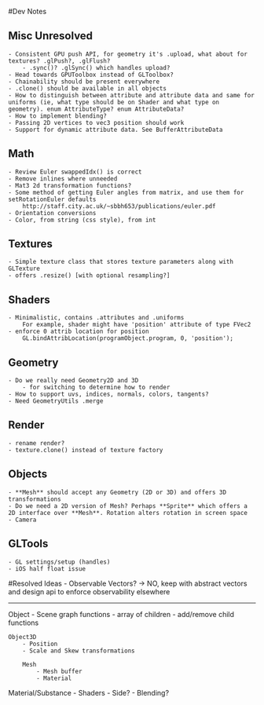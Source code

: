 #Dev Notes

## Misc Unresolved
	- Consistent GPU push API, for geometry it's .upload, what about for textures? .glPush?, .glFlush?
		- .sync()? .glSync() which handles upload?
	- Head towards GPUToolbox instead of GLToolbox?
	- Chainability should be present everywhere
	- .clone() should be available in all objects
	- How to distinguish between attribute and attribute data and same for uniforms (ie, what type should be on Shader and what type on geometry). enum AttributeType? enum AttributeData?
	- How to implement blending?
	- Passing 2D vertices to vec3 position should work
	- Support for dynamic attribute data. See BufferAttributeData

## Math
	- Review Euler swappedIdx() is correct
	- Remove inlines where unneeded
	- Mat3 2d transformation functions?
	- Some method of getting Euler angles from matrix, and use them for setRotationEuler defaults
		http://staff.city.ac.uk/~sbbh653/publications/euler.pdf
	- Orientation conversions
	- Color, from string (css style), from int

## Textures
	- Simple texture class that stores texture parameters along with GLTexture
	- offers .resize() [with optional resampling?]

## Shaders
	- Minimalistic, contains .attributes and .uniforms
		For example, shader might have 'position' attribute of type FVec2
	- enforce 0 attrib location for position
		GL.bindAttribLocation(programObject.program, 0, 'position');

## Geometry
	- Do we really need Geometry2D and 3D
		- for switching to determine how to render
	- How to support uvs, indices, normals, colors, tangents?
	- Need GeometryUtils .merge

## Render
	- rename render?
	- texture.clone() instead of texture factory

## Objects
	- **Mesh** should accept any Geometry (2D or 3D) and offers 3D transformations
	- Do we need a 2D version of Mesh? Perhaps **Sprite** which offers a 2D interface over **Mesh**. Rotation alters rotation in screen space
	- Camera

## GLTools
	- GL settings/setup (handles)
	- iOS half float issue


#Resolved Ideas
	- Observable Vectors?
		-> NO, keep with abstract vectors and design api to enforce observability elsewhere

------------------

Object
	- Scene graph functions
	- array of children
	- add/remove child functions

	Object3D
		- Position
		- Scale and Skew transformations

		Mesh
			- Mesh buffer
			- Material

Material/Substance
	- Shaders
	- Side?
	- Blending?